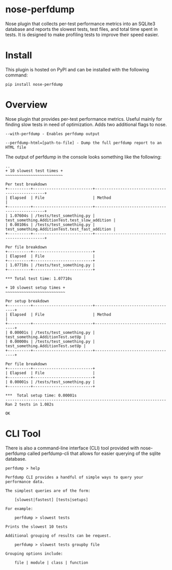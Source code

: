 nose-perfdump
=============

Nose plugin that collects per-test performance metrics into an SQLite3 database and reports the slowest tests, test files, and total time
spent in tests. It is designed to make profiling tests to improve their speed
easier.

# Install

This plugin is hosted on PyPI and can be installed with the following command:

    pip install nose-perfdump

# Overview

Nose plugin that provides per-test performance metrics. Useful mainly for
finding slow tests in need of optimization. Adds two additional flags to
nose.

    --with-perfdump - Enables perfdump output

    --perfdump-html=[path-to-file] - Dump the full perfdump report to an HTML file

The output of perfdump in the console looks something like the following:

    ..
    + 10 slowest test times +
    ~~~~~~~~~~~~~~~~~~~~~~~~~

    Per test breakdown
    +----------+--------------------------+------------------------------------------------+
    | Elapsed  | File                     | Method                                         |
    +----------+--------------------------+------------------------------------------------+
    | 1.07604s | /tests/test_something.py | test_something.AdditionTest.test_slow_addition |
    | 0.00106s | /tests/test_something.py | test_something.AdditionTest.test_fast_addition |
    +----------+--------------------------+------------------------------------------------+
    
    Per file breakdown
    +----------+--------------------------+
    | Elapsed  | File                     |
    +----------+--------------------------+
    | 1.07710s | /tests/test_something.py |
    +----------+--------------------------+
    
    *** Total test time: 1.07710s
    
    + 10 slowest setup times +
    ~~~~~~~~~~~~~~~~~~~~~~~~~~
    
    Per setup breakdown
    +----------+--------------------------+-----------------------------------+
    | Elapsed  | File                     | Method                            |
    +----------+--------------------------+-----------------------------------+
    | 0.00001s | /tests/test_something.py | test_something.AdditionTest.setUp |
    | 0.00000s | /tests/test_something.py | test_something.AdditionTest.setUp |
    +----------+--------------------------+-----------------------------------+
    
    Per file breakdown
    +----------+--------------------------+
    | Elapsed  | File                     |
    +----------+--------------------------+
    | 0.00001s | /tests/test_something.py |
    +----------+--------------------------+
    
    ***  Total setup time: 0.00001s
    ----------------------------------------------------------------------
    Ran 2 tests in 1.082s

    OK

# CLI Tool

There is also a command-line interface (CLI) tool provided with nose-perfdump
called perfdump-cli that allows for easier querying of the sqlite database.
    
    perfdump > help
    
    Perfdump CLI provides a handful of simple ways to query your
    performance data.
    
    The simplest queries are of the form:
    
	    [slowest|fastest] [tests|setups]
    
    For example:
    
	    perfdump > slowest tests
    
    Prints the slowest 10 tests
    
    Additional grouping of results can be request.
    
	    perfdump > slowest tests groupby file
    
    Grouping options include:
    
	    file | module | class | function
